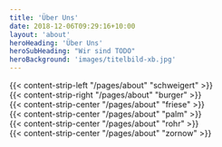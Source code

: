 ```yaml
---
title: 'Über Uns'
date: 2018-12-06T09:29:16+10:00
layout: 'about'
heroHeading: 'Über Uns'
heroSubHeading: "Wir sind TODO"
heroBackground: 'images/titelbild-xb.jpg'
---
```


<div>
{{< content-strip-left "/pages/about" "schweigert" >}}
</div>
<div>
{{< content-strip-right "/pages/about" "burger" >}}
</div>
<div>
{{< content-strip-center "/pages/about" "friese" >}}
</div>
<div>
{{< content-strip-center "/pages/about" "palm" >}}
</div>
<div>
{{< content-strip-center "/pages/about" "rohr" >}}
</div>
<div>
{{< content-strip-center "/pages/about" "zornow" >}}
</div>